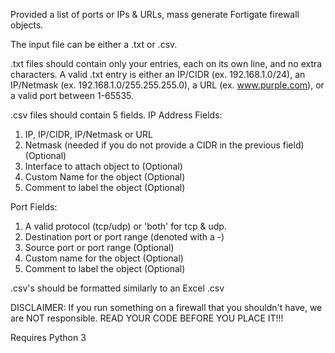 Provided a list of ports or IPs & URLs, mass generate Fortigate firewall objects.

The input file can be either a .txt or .csv.

.txt files should contain only your entries, each on its own line, and no extra characters.
A valid .txt entry is either an IP/CIDR (ex. 192.168.1.0/24), an IP/Netmask (ex. 192.168.1.0/255.255.255.0), a URL (ex. www.purple.com), or a valid port between 1-65535.

.csv files should contain 5 fields.
IP Address Fields:
1. IP, IP/CIDR, IP/Netmask or URL
2. Netmask (needed if you do not provide a CIDR in the previous field) (Optional)
3. Interface to attach object to (Optional)
4. Custom Name for the object (Optional)
5. Comment to label the object (Optional)

Port Fields:
1. A valid protocol (tcp/udp) or 'both' for tcp & udp.
2. Destination port or port range (denoted with a -)
3. Source port or port range (Optional)
4. Custom name for the object (Optional)
5. Comment to label the object (Optional)

.csv's should be formatted similarly to an Excel .csv


DISCLAIMER: If you run something on a firewall that you shouldn't have, we are NOT responsible. READ YOUR CODE BEFORE YOU PLACE IT!!!

Requires Python 3
